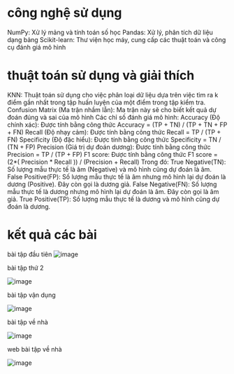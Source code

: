# công nghệ sử dụng 
NumPy: Xử lý mảng và tính toán số học
Pandas: Xử lý, phân tích dữ liệu dạng bảng
Scikit-learn: Thư viện học máy, cung cấp các thuật toán và công cụ đánh giá mô hình
# thuật toán sử dụng và giải thích
KNN: Thuật toán sử dụng cho việc phân loại dữ liệu dựa trên việc tìm ra k điểm gần nhất trong tập huấn luyện của một điểm trong tập kiểm tra.
Confusion Matrix (Ma trận nhầm lẫn): Ma trận này sẽ cho biết kết quả dự đoán đúng và sai của mô hình
Các chỉ số đánh giá mô hình:
Accuracy (Độ chính xác): Được tính bằng công thức Accuracy = (TP + TN) / (TP + TN + FP + FN)
Recall (Độ nhạy cảm): Được tính bằng công thức Recall = TP / (TP + FN)
Specificity (Độ đặc hiểu): Được tính bằng công thức Specificity = TN / (TN + FP)
Precision (Giá trị dự đoán dương): Được tính bằng công thức Precision = TP / (TP + FP)
F1 score: Được tính bằng công thức F1 score = (2*( Precision * Recall )) / (Precision + Recall)
Trong đó:
True Negative(TN): Số lượng mẫu thực tế là âm (Negative) và mô hình cũng dự đoán là âm.
False Positive(FP): Số lượng mẫu thực tế là âm nhưng mô hình lại dự đoán là dương (Positive). Đây còn gọi là dương giả.
False Negative(FN): Số lượng mẫu thực tế là dương nhưng mô hình lại dự đoán là âm. Đây còn gọi là âm giả.
True Positive(TP): Số lượng mẫu thực tế là dương và mô hình cũng dự đoán là dương.
# kết quả các bài
bài tập đầu tiên 
![image](https://github.com/user-attachments/assets/c61d8f7b-607b-40a3-aca2-00fc98ef8436)

bài tập thứ 2

![image](https://github.com/user-attachments/assets/0de60fca-5a0e-475c-a01d-3f1966a435d7)

bài tập vận dụng

![image](https://github.com/user-attachments/assets/a51cf1a3-6797-4a1b-8068-e14bfeb6c530)

bài tập về nhà

![image](https://github.com/user-attachments/assets/24de2ab7-7a11-4d31-96da-b6dbc14eb6b3)

web bài tập về nhà 

![image](https://github.com/user-attachments/assets/c26e4636-408b-4d49-a4aa-211143453dde)



